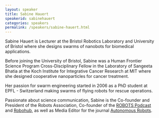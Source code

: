 ```yaml
---
layout: speaker
title: Sabine Hauert
speakerid: sabinehauert
categories: speakers
permalink: /speakers/sabine-hauert.html
---
```


Sabine Hauert is Lecturer at the Bristol Robotics Laboratory and University of Bristol 
where she designs swarms of nanobots for biomedical applications. 

Before joining the University of Bristol, Sabine was a Human Frontier Science Program 
Cross-Disciplinary Fellow in the Laboratory of Sangeeta Bhatia at the Koch Institute 
for Integrative Cancer Research at MIT where she designed cooperative nanoparticles 
for cancer treatment.

Her passion for swarm engineering started in 2006 as a PhD student at EPFL - 
Switzerland making swarms of flying robots for rescue operations.

Passionate about science communication, Sabine is the Co-founder and President of the 
Robots Association, Co-founder of the [ROBOTS Podcast](http://robotspodcast.com) and 
[Robohub](http://robohub.org), as well as Media Editor for the journal 
[Autonomous Robots](http://autonomousrobotsblog.com).
